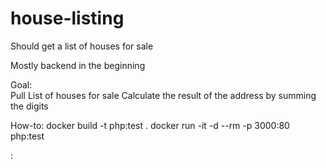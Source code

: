 # house-listing
Should get a list of houses for sale  

Mostly backend in the beginning  

Goal:  
Pull List of houses for sale 
Calculate the result of the address by summing the digits 

How-to: 
docker build -t php:test . 
docker run -it -d --rm -p 3000:80 php:test 

<host>:<container>
